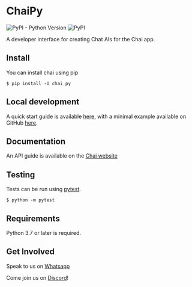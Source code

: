 # ChaiPy

![PyPI - Python Version](https://img.shields.io/pypi/pyversions/chaipy)
![PyPI](https://img.shields.io/pypi/v/chaipy)

A developer interface for creating Chat AIs for the Chai app.

## Install

You can install chai using pip

    $ pip install -U chai_py

## Local development

A quick start guide is available [here](https://chai.ml/docs/), with a minimal example available on GitHub 
[here](https://github.com/chai-nexus/chai_py_quickstart).

## Documentation

An API guide is available on the [Chai website](https://chai.ml/python-api)

## Testing

Tests can be run using [pytest](http://pytest.org/).

    $ python -m pytest

## Requirements

Python 3.7 or later is required.

## Get Involved

Speak to us on [Whatsapp](https://chat.whatsapp.com/GvdhL4f3304FxcAxZEbpi4)

Come join us on [Discord](https://discord.gg/YfrVwBtYWb)!
